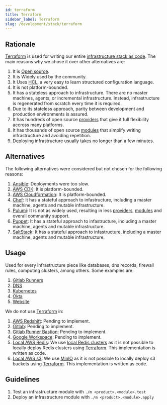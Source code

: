 ```yaml
---
id: terraform
title: Terraform
sidebar_label: Terraform
slug: /development/stack/terraform
---
```


## Rationale

[Terraform](https://www.terraform.io/)
is used for writing our entire
[infrastructure stack as code](https://en.wikipedia.org/wiki/Infrastructure_as_code).
The main reasons why we chose it over other alternatives are:

1. It is [Open source](https://opensource.com/resources/what-open-source).
1. It is Widely used by the community.
1. It Uses [HCL](https://github.com/hashicorp/hcl),
a very easy to learn structured configuration language.
1. It is not platform-bounded.
1. It has a stateless approach to infrastructure.
There are no master machines, agents,
or incremental infrastructure. Instead, infrastructure
is regenerated from scratch every time it is required.
1. Due to its stateless approach,
parity between development and production environments
is assured.
2. It has hundreds of open source
[providers](https://registry.terraform.io/browse/providers)
that give it full flexibility accross many platforms.
1. It has thousands of open source
[modules](https://registry.terraform.io/browse/modules)
that simplify writing infrastructure and avoiding repetition.
1. Deploying infrastructure
usually takes no longer than a few minutes.


## Alternatives

The following alternatives were considered
but not chosen for the following reasons:

1. [Ansible](https://www.ansible.com/):
Deployments were too slow.
1. [AWS CDK](https://aws.amazon.com/cdk/):
It is platform-bounded.
1. [AWS Cloudformation](https://aws.amazon.com/cloudformation/):
It is platform-bounded.
1. [Chef](https://www.chef.io/):
It has a stateful approach to infastructure, including
a master machine, agents and mutable infrastructure.
1. [Pulumi](https://www.pulumi.com/):
It is not as widely used,
resulting in less
[providers](https://www.pulumi.com/docs/intro/cloud-providers/),
[modules](https://www.npmjs.com/search?q=pulumi&page=0&perPage=20)
and overall community support.
1. [Puppet](https://puppet.com/):
It has a stateful approach to infastructure, including
a master machine, agents and mutable infrastructure.
1. [SaltStack](https://saltproject.io/):
It has a stateful approach to infastructure, including
a master machine, agents and mutable infrastructure.

## Usage

Used for every infrastructure piece
like databases, dns records, firewall rules,
computing clusters, among others.
Some examples are:

1. [Gitlab Runners](https://gitlab.com/fluidattacks/product/-/tree/2a1e5fc66bcf675fd4249cdf3faf31d3a414a85d/makes/applications/makes/ci/src/terraform)
1. [DNS](https://gitlab.com/fluidattacks/product/-/tree/2a1e5fc66bcf675fd4249cdf3faf31d3a414a85d/makes/applications/makes/dns/src/terraform)
1. [Kubernetes](https://gitlab.com/fluidattacks/product/-/tree/2a1e5fc66bcf675fd4249cdf3faf31d3a414a85d/makes/applications/makes/k8s/src/terraform)
1. [Okta](https://gitlab.com/fluidattacks/product/-/tree/2a1e5fc66bcf675fd4249cdf3faf31d3a414a85d/makes/applications/makes/okta/src/terraform)
1. [Website](https://gitlab.com/fluidattacks/product/-/tree/2a1e5fc66bcf675fd4249cdf3faf31d3a414a85d/airs/deploy/production/terraform)

We do not use [Terraform](https://www.terraform.io/) in:

1. [AWS Redshift](https://aws.amazon.com/redshift/):
Pending to implement.
1. [Gitlab](https://about.gitlab.com/):
Pending to implement.
1. [Gitlab Runner Bastion](https://docs.gitlab.com/runner/configuration/autoscale.html):
Pending to implement.
1. [Google Workspace](https://workspace.google.com/):
Pending to implement.
1. [Local AWS Redis](https://aws.amazon.com/redis/):
We use [local Redis clusters](https://redis.io/topics/cluster-tutorial)
as it is not possible to locally deploy Redis clusters using
[Terraform](https://www.terraform.io/).
This implementation is written as code.
1. [Local AWS s3](https://aws.amazon.com/s3/):
We use [MinIO](https://min.io/)
as it is not possible to locally deploy s3 buckets using
[Terraform](https://www.terraform.io/).
This implementation is written as code.

## Guidelines

1. Test an infrastructure module with `./m <product>.<module>.test`
1. Deploy an infrastructure module with `./m <product>.<module>.apply`
